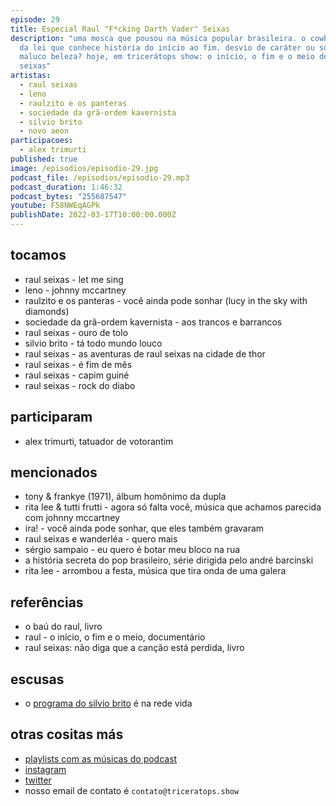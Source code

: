 ```yaml
---
episode: 29
title: Especial Raul "F*cking Darth Vader" Seixas
description: "uma mosca que pousou na música popular brasileira. o cowboy fora
  da lei que conhece história do início ao fim. desvio de caráter ou só um
  maluco beleza? hoje, em tricerátops show: o início, o fim e o meio de raul
  seixas"
artistas:
  - raul seixas
  - leno
  - raulzito e os panteras
  - sociedade da grã-ordem kavernista
  - silvio brito
  - novo aeon
participacoes:
  - alex trimurti
published: true
image: /episodios/episodio-29.jpg
podcast_file: /episodios/episodio-29.mp3
podcast_duration: 1:46:32
podcast_bytes: "255687547"
youtube: F58NWEqAGPk
publishDate: 2022-03-17T10:00:00.000Z
---
```

## tocamos

* raul seixas - let me sing
* leno - johnny mccartney
* raulzito e os panteras - você ainda pode sonhar (lucy in the sky with diamonds)
* sociedade da grã-ordem kavernista - aos trancos e barrancos
* raul seixas - ouro de tolo
* silvio brito - tá todo mundo louco
* raul seixas - as aventuras de raul seixas na cidade de thor
* raul seixas - é fim de mês
* raul seixas - capim guiné
* raul seixas - rock do diabo

## participaram

* alex trimurti, tatuador de votorantim

## mencionados

* tony & frankye (1971), álbum homônimo da dupla
* rita lee & tutti frutti - agora só falta você, música que achamos parecida com johnny mccartney
* ira! - você ainda pode sonhar, que eles também gravaram
* raul seixas e wanderléa - quero mais
* sérgio sampaio - eu quero é botar meu bloco na rua
* a história secreta do pop brasileiro, série dirigida pelo andré barcinski
* rita lee - arrombou a festa, música que tira onda de uma galera

## referências

* o baú do raul, livro
* raul - o início, o fim e o meio, documentário
* raul seixas: não diga que a canção está perdida, livro

## escusas

* o [programa do silvio brito](https://www.redevida.com.br/programacao/silvio-brito-em-familia) é na rede vida

## otras cositas más

* [playlists com as músicas do podcast](https://www.triceratops.show/playlists/)
* [instagram](https://www.instagram.com/triceratops.show/)
* [twitter](https://twitter.com/TriceratopsShow/)
* nosso email de contato é `contato@triceratops.show`
